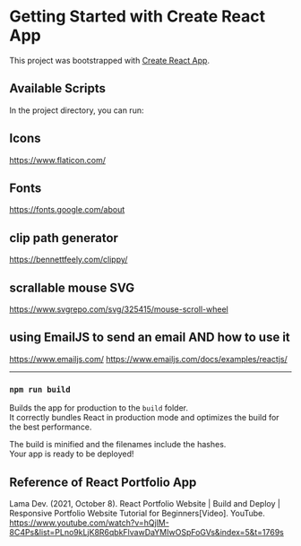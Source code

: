 # Getting Started with Create React App

This project was bootstrapped with [Create React App](https://github.com/facebook/create-react-app).

## Available Scripts

In the project directory, you can run:

## Icons

https://www.flaticon.com/

## Fonts

https://fonts.google.com/about

## clip path generator

https://bennettfeely.com/clippy/

## scrallable mouse SVG

https://www.svgrepo.com/svg/325415/mouse-scroll-wheel

## using EmailJS to send an email AND how to use it

https://www.emailjs.com/
https://www.emailjs.com/docs/examples/reactjs/

---

### `npm run build`

Builds the app for production to the `build` folder.\
It correctly bundles React in production mode and optimizes the build for the best performance.

The build is minified and the filenames include the hashes.\
Your app is ready to be deployed!

## Reference of React Portfolio App

Lama Dev. (2021, October 8). React Portfolio Website | Build and Deploy | Responsive Portfolio Website Tutorial for Beginners[Video]. YouTube. https://www.youtube.com/watch?v=hQjlM-8C4Ps&list=PLno9kLjK8R6qbkFlvawDaYMIwOSpFoGVs&index=5&t=1769s

